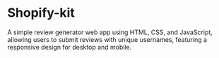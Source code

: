 # Shopify-kit
A simple review generator web app using HTML, CSS, and JavaScript, allowing users to submit reviews with unique usernames, featuring a responsive design for desktop and mobile.
